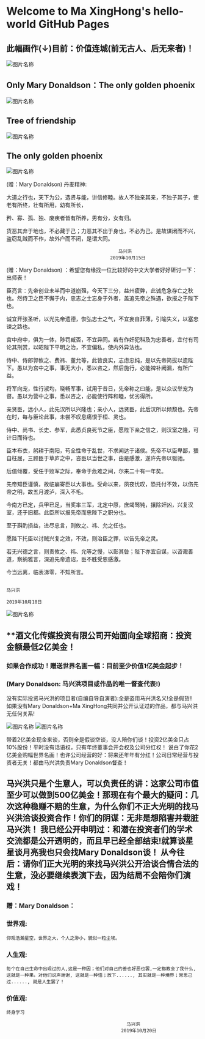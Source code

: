 # Welcome to Ma XingHong's hello-world GitHub Pages

## 此幅画作(↓)目前：价值连城(前无古人、后无来者)！
![图片名称](https://raw.githubusercontent.com/maxinghong/maxinghong.github.io/master/Mary%20Donaldson2.jpg) 

## Only Mary Donaldson：The only golden phoenix

![图片名称](https://raw.githubusercontent.com/maxinghong/maxinghong.github.io/master/Mary%20Donaldson1.jpg) 

## Tree of friendship

![图片名称](https://raw.githubusercontent.com/maxinghong/maxinghong.github.io/master/Mary%20Donaldson3.jpg)

## The only golden phoenix
![图片名称](https://raw.githubusercontent.com/maxinghong/maxinghong.github.io/master/Tree%20of%20friendship.jpg)

(赠：Mary Donaldson) 丹麦精神:

大道之行也，天下为公，选贤与能，讲信修睦。故人不独亲其亲，不独子其子，使老有所终，壮有所用，幼有所长，

矜、寡、孤、独、废疾者皆有所养，男有分，女有归。

货恶其弃于地也，不必藏于己；力恶其不出于身也，不必为己。是故谋闭而不兴，盗窃乱贼而不作，故外户而不闭，是谓大同。


                                             马兴洪
                                          2019年10月15日

(赠：Mary Donaldson) ：希望您有缘找一位比较好的中文大学者好好研讨一下：出师表！

臣亮言：先帝创业未半而中道崩殂，今天下三分，益州疲弊，此诚危急存亡之秋也。然侍卫之臣不懈于内，忠志之士忘身于外者，盖追先帝之殊遇，欲报之于陛下也。

诚宜开张圣听，以光先帝遗德，恢弘志士之气，不宜妄自菲薄，引喻失义，以塞忠谏之路也。

宫中府中，俱为一体，陟罚臧否，不宜异同。若有作奸犯科及为忠善者，宜付有司论其刑赏，以昭陛下平明之治，不宜偏私，使内外异法也。

侍中、侍郎郭攸之、费祎、董允等，此皆良实，志虑忠纯，是以先帝简拔以遗陛下。愚以为宫中之事，事无大小，悉以咨之，然后施行，必能裨补阙漏，有所广益。

将军向宠，性行淑均，晓畅军事，试用于昔日，先帝称之曰能，是以众议举宠为督。愚以为营中之事，悉以咨之，必能使行阵和睦，优劣得所。

亲贤臣，远小人，此先汉所以兴隆也；亲小人，远贤臣，此后汉所以倾颓也。先帝在时，每与臣论此事，未尝不叹息痛恨于桓、灵也。

侍中、尚书、长史、参军，此悉贞良死节之臣，愿陛下亲之信之，则汉室之隆，可计日而待也。

臣本布衣，躬耕于南阳，苟全性命于乱世，不求闻达于诸侯。先帝不以臣卑鄙，猥自枉屈，三顾臣于草庐之中，咨臣以当世之事，由是感激，遂许先帝以驱驰。

后值倾覆，受任于败军之际，奉命于危难之间，尔来二十有一年矣。

先帝知臣谨慎，故临崩寄臣以大事也。受命以来，夙夜忧叹，恐托付不效，以伤先帝之明，故五月渡泸，深入不毛。

今南方已定，兵甲已足，当奖率三军，北定中原，庶竭驽钝，攘除奸凶，兴复汉室，还于旧都。此臣所以报先帝而忠陛下之职分也。

至于斟酌损益，进尽忠言，则攸之、祎、允之任也。

愿陛下托臣以讨贼兴复之效，不效，则治臣之罪，以告先帝之灵。

若无兴德之言，则责攸之、祎、允等之慢，以彰其咎；陛下亦宜自谋，以咨诹善道，察纳雅言，深追先帝遗诏，臣不胜受恩感激。

今当远离，临表涕零，不知所言。

                                                                                        马兴洪
                                                                                     2019年10月18日
                                                                                            
![图片名称](https://raw.githubusercontent.com/maxinghong/maxinghong.github.io/master/Mary%20Donaldson.jpg)

## **酒文化传媒投资有限公司开始面向全球招商：投资金额最低2亿美金！

### 如果合作成功！赠送世界名画一幅：目前至少价值1亿美金起步！

### (Mary Donaldson: 马兴洪项目或作品的唯一督查代表!)
没有实际投资马兴洪的项目者(自编自导自演者):全是盗用马兴洪名义!全是假货!!
如果没有Mary Donaldson+Ma XingHong共同并公开认证过的作品，都与马兴洪无任何关系!

![图片名称](https://raw.githubusercontent.com/maxinghong/maxinghong.github.io/master/bar.jpg)
![图片名称](https://raw.githubusercontent.com/maxinghong/maxinghong.github.io/master/investor.jpg)

带着2亿美金现金来谈，否则全是假谈空谈，没人陪你们谈！投资2亿美金只占10%股份！平时没有话语权，只有年终董事会开会权及公司分红权！
说白了你花2亿美金购幅世界名画！也许公司经营的好：将来还年年有分红！公司日常经营与投资者无关！都由马兴洪负责Mary Donaldson督查！


## 马兴洪只是个生意人，可以负责任的讲：这家公司市值至少可以做到500亿美金！那现在有个最大的疑问：几次这种稳赚不赔的生意，为什么你们不正大光明的找马兴洪洽谈投资合作！你们的阴谋：无非是想陷害并栽脏马兴洪！ 我已经公开申明过：和潜在投资者们的学术交流都是公开透明的，而且早已经全部结束!就算谈星星谈月亮我也只会找Mary Donaldson谈！ 从今往后：请你们正大光明的来找马兴洪公开洽谈合情合法的生意，没必要继续表演下去，因为结局不会陪你们演戏！

### 赠：Mary Donaldson：

### 世界观:
    仰观浩瀚星空，世界之大，个人之渺小，貌似一粒尘埃。

### 人生观:
    每个在自己生命中出现过的人,这是一种因；他们对自己的善也好恶也罢,一定都教会了我什么,这就是一种果。对他们说声谢谢, 这就是一种悟；放下......, 其实就是一种境界；常思己过......, 就是人生罢了！

### 价值观:
    终身学习

                                                马兴洪
                                              2019年10月20日
